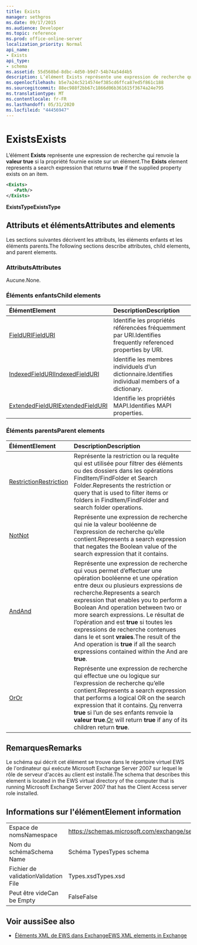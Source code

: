 ```yaml
---
title: Exists
manager: sethgros
ms.date: 09/17/2015
ms.audience: Developer
ms.topic: reference
ms.prod: office-online-server
localization_priority: Normal
api_name:
- Exists
api_type:
- schema
ms.assetid: 55d568bd-8dbc-4d50-b9d7-54b74a54d4b5
description: L’élément Exists représente une expression de recherche qui renvoie la valeur true si la propriété fournie existe sur un élément.
ms.openlocfilehash: b5e7a24c5214574ef385cd6ffca87ed5f861c188
ms.sourcegitcommit: 88ec988f2bb67c1866d06b361615f3674a24e795
ms.translationtype: MT
ms.contentlocale: fr-FR
ms.lasthandoff: 05/31/2020
ms.locfileid: "44456947"
---
```

# <a name="exists"></a><span data-ttu-id="fa170-103">Exists</span><span class="sxs-lookup"><span data-stu-id="fa170-103">Exists</span></span>

<span data-ttu-id="fa170-104">L’élément **Exists** représente une expression de recherche qui renvoie la **valeur true** si la propriété fournie existe sur un élément.</span><span class="sxs-lookup"><span data-stu-id="fa170-104">The **Exists** element represents a search expression that returns **true** if the supplied property exists on an item.</span></span> 
  
```xml
<Exists>
   <Path/>
</Exists>
```

 <span data-ttu-id="fa170-105">**ExistsType**</span><span class="sxs-lookup"><span data-stu-id="fa170-105">**ExistsType**</span></span>
## <a name="attributes-and-elements"></a><span data-ttu-id="fa170-106">Attributs et éléments</span><span class="sxs-lookup"><span data-stu-id="fa170-106">Attributes and elements</span></span>

<span data-ttu-id="fa170-107">Les sections suivantes décrivent les attributs, les éléments enfants et les éléments parents.</span><span class="sxs-lookup"><span data-stu-id="fa170-107">The following sections describe attributes, child elements, and parent elements.</span></span>
  
### <a name="attributes"></a><span data-ttu-id="fa170-108">Attributs</span><span class="sxs-lookup"><span data-stu-id="fa170-108">Attributes</span></span>

<span data-ttu-id="fa170-109">Aucune.</span><span class="sxs-lookup"><span data-stu-id="fa170-109">None.</span></span>
  
### <a name="child-elements"></a><span data-ttu-id="fa170-110">Éléments enfants</span><span class="sxs-lookup"><span data-stu-id="fa170-110">Child elements</span></span>

|<span data-ttu-id="fa170-111">**Élément**</span><span class="sxs-lookup"><span data-stu-id="fa170-111">**Element**</span></span>|<span data-ttu-id="fa170-112">**Description**</span><span class="sxs-lookup"><span data-stu-id="fa170-112">**Description**</span></span>|
|:-----|:-----|
|[<span data-ttu-id="fa170-113">FieldURI</span><span class="sxs-lookup"><span data-stu-id="fa170-113">FieldURI</span></span>](fielduri.md) <br/> |<span data-ttu-id="fa170-114">Identifie les propriétés référencées fréquemment par URI.</span><span class="sxs-lookup"><span data-stu-id="fa170-114">Identifies frequently referenced properties by URI.</span></span>  <br/> |
|[<span data-ttu-id="fa170-115">IndexedFieldURI</span><span class="sxs-lookup"><span data-stu-id="fa170-115">IndexedFieldURI</span></span>](indexedfielduri.md) <br/> |<span data-ttu-id="fa170-116">Identifie les membres individuels d’un dictionnaire.</span><span class="sxs-lookup"><span data-stu-id="fa170-116">Identifies individual members of a dictionary.</span></span>  <br/> |
|[<span data-ttu-id="fa170-117">ExtendedFieldURI</span><span class="sxs-lookup"><span data-stu-id="fa170-117">ExtendedFieldURI</span></span>](extendedfielduri.md) <br/> |<span data-ttu-id="fa170-118">Identifie les propriétés MAPI.</span><span class="sxs-lookup"><span data-stu-id="fa170-118">Identifies MAPI properties.</span></span>  <br/> |
   
### <a name="parent-elements"></a><span data-ttu-id="fa170-119">Éléments parents</span><span class="sxs-lookup"><span data-stu-id="fa170-119">Parent elements</span></span>

|<span data-ttu-id="fa170-120">**Élément**</span><span class="sxs-lookup"><span data-stu-id="fa170-120">**Element**</span></span>|<span data-ttu-id="fa170-121">**Description**</span><span class="sxs-lookup"><span data-stu-id="fa170-121">**Description**</span></span>|
|:-----|:-----|
|[<span data-ttu-id="fa170-122">Restriction</span><span class="sxs-lookup"><span data-stu-id="fa170-122">Restriction</span></span>](restriction.md) <br/> |<span data-ttu-id="fa170-123">Représente la restriction ou la requête qui est utilisée pour filtrer des éléments ou des dossiers dans les opérations FindItem/FindFolder et Search Folder.</span><span class="sxs-lookup"><span data-stu-id="fa170-123">Represents the restriction or query that is used to filter items or folders in FindItem/FindFolder and search folder operations.</span></span>  <br/> |
|[<span data-ttu-id="fa170-124">Not</span><span class="sxs-lookup"><span data-stu-id="fa170-124">Not</span></span>](not.md) <br/> |<span data-ttu-id="fa170-125">Représente une expression de recherche qui nie la valeur booléenne de l’expression de recherche qu’elle contient.</span><span class="sxs-lookup"><span data-stu-id="fa170-125">Represents a search expression that negates the Boolean value of the search expression that it contains.</span></span>  <br/> |
|[<span data-ttu-id="fa170-126">And</span><span class="sxs-lookup"><span data-stu-id="fa170-126">And</span></span>](and.md) <br/> |<span data-ttu-id="fa170-127">Représente une expression de recherche qui vous permet d’effectuer une opération booléenne et une opération entre deux ou plusieurs expressions de recherche.</span><span class="sxs-lookup"><span data-stu-id="fa170-127">Represents a search expression that enables you to perform a Boolean And operation between two or more search expressions.</span></span> <span data-ttu-id="fa170-128">Le résultat de l’opération and est **true** si toutes les expressions de recherche contenues dans le et sont **vraies**.</span><span class="sxs-lookup"><span data-stu-id="fa170-128">The result of the And operation is **true** if all the search expressions contained within the And are **true**.</span></span>  <br/> |
|[<span data-ttu-id="fa170-129">Or</span><span class="sxs-lookup"><span data-stu-id="fa170-129">Or</span></span>](or.md) <br/> |<span data-ttu-id="fa170-130">Représente une expression de recherche qui effectue une ou logique sur l’expression de recherche qu’elle contient.</span><span class="sxs-lookup"><span data-stu-id="fa170-130">Represents a search expression that performs a logical OR on the search expression that it contains.</span></span> <span data-ttu-id="fa170-131">[Ou](or.md) renverra **true** si l’un de ses enfants renvoie la **valeur true**.</span><span class="sxs-lookup"><span data-stu-id="fa170-131">[Or](or.md) will return **true** if any of its children return **true**.</span></span>  <br/> |
   
## <a name="remarks"></a><span data-ttu-id="fa170-132">Remarques</span><span class="sxs-lookup"><span data-stu-id="fa170-132">Remarks</span></span>

<span data-ttu-id="fa170-133">Le schéma qui décrit cet élément se trouve dans le répertoire virtuel EWS de l'ordinateur qui exécute Microsoft Exchange Server 2007 sur lequel le rôle de serveur d'accès au client est installé.</span><span class="sxs-lookup"><span data-stu-id="fa170-133">The schema that describes this element is located in the EWS virtual directory of the computer that is running Microsoft Exchange Server 2007 that has the Client Access server role installed.</span></span>
  
## <a name="element-information"></a><span data-ttu-id="fa170-134">Informations sur l'élément</span><span class="sxs-lookup"><span data-stu-id="fa170-134">Element information</span></span>

|||
|:-----|:-----|
|<span data-ttu-id="fa170-135">Espace de noms</span><span class="sxs-lookup"><span data-stu-id="fa170-135">Namespace</span></span>  <br/> |https://schemas.microsoft.com/exchange/services/2006/types  <br/> |
|<span data-ttu-id="fa170-136">Nom du schéma</span><span class="sxs-lookup"><span data-stu-id="fa170-136">Schema Name</span></span>  <br/> |<span data-ttu-id="fa170-137">Schéma Types</span><span class="sxs-lookup"><span data-stu-id="fa170-137">Types schema</span></span>  <br/> |
|<span data-ttu-id="fa170-138">Fichier de validation</span><span class="sxs-lookup"><span data-stu-id="fa170-138">Validation File</span></span>  <br/> |<span data-ttu-id="fa170-139">Types.xsd</span><span class="sxs-lookup"><span data-stu-id="fa170-139">Types.xsd</span></span>  <br/> |
|<span data-ttu-id="fa170-140">Peut être vide</span><span class="sxs-lookup"><span data-stu-id="fa170-140">Can be Empty</span></span>  <br/> |<span data-ttu-id="fa170-141">False</span><span class="sxs-lookup"><span data-stu-id="fa170-141">False</span></span>  <br/> |
   
## <a name="see-also"></a><span data-ttu-id="fa170-142">Voir aussi</span><span class="sxs-lookup"><span data-stu-id="fa170-142">See also</span></span>



- [<span data-ttu-id="fa170-143">Éléments XML de EWS dans Exchange</span><span class="sxs-lookup"><span data-stu-id="fa170-143">EWS XML elements in Exchange</span></span>](ews-xml-elements-in-exchange.md)

